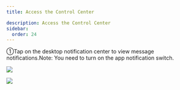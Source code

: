 ```yaml
---
title: Access the Control Center

description: Access the Control Center
sidebar:
  order: 24
---
```


①Tap on the desktop notification center to view message notifications.Note: You need to turn on the app notification switch.

![](public/images/air3/control-1.PNG)

![](public/images/air3/control-2.PNG)


















